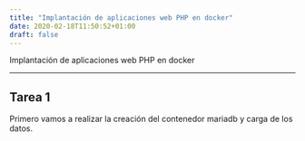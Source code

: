 ```yaml
---
title: "Implantación de aplicaciones web PHP en docker"
date: 2020-02-18T11:50:52+01:00
draft: false
---
```


Implantación de aplicaciones web PHP en docker

***

## Tarea 1

Primero vamos a realizar la creación del contenedor mariadb y carga de los datos.

